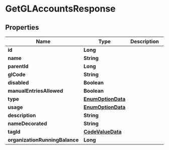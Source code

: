 
# GetGLAccountsResponse

## Properties
Name | Type | Description | Notes
------------ | ------------- | ------------- | -------------
**id** | **Long** |  |  [optional]
**name** | **String** |  |  [optional]
**parentId** | **Long** |  |  [optional]
**glCode** | **String** |  |  [optional]
**disabled** | **Boolean** |  |  [optional]
**manualEntriesAllowed** | **Boolean** |  |  [optional]
**type** | [**EnumOptionData**](EnumOptionData.md) |  |  [optional]
**usage** | [**EnumOptionData**](EnumOptionData.md) |  |  [optional]
**description** | **String** |  |  [optional]
**nameDecorated** | **String** |  |  [optional]
**tagId** | [**CodeValueData**](CodeValueData.md) |  |  [optional]
**organizationRunningBalance** | **Long** |  |  [optional]



